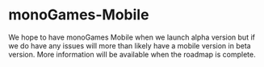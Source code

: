 <h1>monoGames-Mobile</h1>
<p>
We hope to have monoGames Mobile when we launch alpha version but if we do have any issues will more than likely have a mobile version in beta version. More information will be available when the roadmap is complete.
</p>
